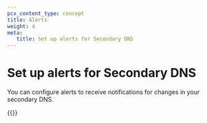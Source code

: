 ```yaml
---
pcx_content_type: concept
title: Alerts
weight: 4
meta:
   title: Set up alerts for Secondary DNS
---
```


# Set up alerts for Secondary DNS

You can configure alerts to receive notifications for changes in your secondary DNS. 

{{<available-notifications product="DNS">}}